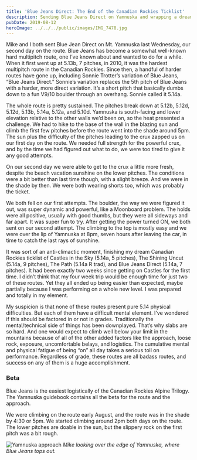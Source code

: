 ```yaml
---
title: 'Blue Jeans Direct: The End of the Canadian Rockies Ticklist'
description: Sending Blue Jeans Direct on Yamnuska and wrapping a dream Canadian Rockies list.
pubDate: 2019-08-12
heroImage: ../../../public/images/IMG_7478.jpg
---
```


Mike and I both sent Blue Jean Direct on Mt. Yamnuska last Wednesday, our second day on the route. Blue Jeans has become a somewhat well-known hard multipitch route, one I’ve known about and wanted to do for a while. When it first went up at 5.13b, 7 pitches, in 2010, it was the hardest multipitch route in the Canadian Rockies. Since then, a handful of harder routes have gone up, including Sonnie Trotter’s variation of Blue Jeans, “Blue Jeans Direct.” Sonnie’s variation replaces the 5th pitch of Blue Jeans with a harder, more direct variation. It’s a short pitch that basically dumbs down to a fun V9/10 boulder through an overhang. Sonnie called it 5.14a.

The whole route is pretty sustained. The pitches break down at 5.12b, 5.12d, 5.12d, 5.13b, 5.14a, 5.12a, and 5.10d. Yamnuska is south-facing and lower elevation relative to the other walls we’d been on, so the heat presented a challenge. We had to hike to the base of the wall in the blazing sun and climb the first few pitches before the route went into the shade around 5pm. The sun plus the difficulty of the pitches leading to the crux zapped us on our first day on the route. We needed full strength for the powerful crux, and by the time we had figured out what to do, we were too tired to give it any good attempts.

On our second day we were able to get to the crux a little more fresh, despite the beach vacation sunshine on the lower pitches. The conditions were a bit better than last time though, with a slight breeze. And we were in the shade by then. We were both wearing shorts too, which was probably the ticket.

We both fell on our first attempts. The boulder, the way we were figured it out, was super dynamic and powerful, like a Moonboard problem. The holds were all positive, usually with good thumbs, but they were all sideways and far apart. It was super fun to try. After getting the power turned ON, we both sent on our second attempt. The climbing to the top is mostly easy and we were over the lip of Yamnuska at 8pm, seven hours after leaving the car, in time to catch the last rays of sunshine.

It was sort of an anti-climactic moment, finishing my dream Canadian Rockies ticklist of Castles in the Sky (5.14a, 5 pitches), The Shining Uncut (5.14a, 9 pitches), The Path (5.14a R trad), and Blue Jeans Direct (5.14a, 7 pitches). It had been exactly two weeks since getting on Castles for the first time. I didn’t think that my four week trip would be enough time for just two of these routes. Yet they all ended up being easier than expected, maybe partially because I was performing on a whole new level. I was prepared and totally in my element.

My suspicion is that none of these routes present pure 5.14 physical difficulties. But each of them have a difficult mental element. I’ve wondered if this should be factored in or not in grades. Traditionally the mental/technical side of things has been downplayed. That’s why slabs are so hard. And one would expect to climb well below your limit in the mountains because of all of the other added factors like the approach, loose rock, exposure, uncomfortable belays, and logistics. The cumulative mental and physical fatigue of being “on” all day takes a serious toll on performance. Regardless of grade, these routes are all badass routes, and success on any of them is a huge accomplishment.

### Beta

Blue Jeans is the easiest logistically of the Canadian Rockies Alpine Trilogy. The Yamnuska guidebook contains all the beta for the route and the approach.

We were climbing on the route early August, and the route was in the shade by 4:30 or 5pm. We started climbing around 2pm both days on the route. The lower pitches are doable in the sun, but the slippery rock on the first pitch was a bit rough.

![Yamnuska approach](/images/IMG_7478.jpg)
_Mike looking over the edge of Yamnuska, where Blue Jeans tops out._
